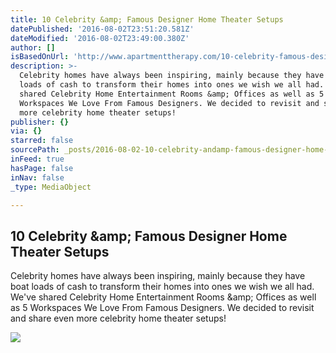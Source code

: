 ```yaml
---
title: 10 Celebrity &amp; Famous Designer Home Theater Setups
datePublished: '2016-08-02T23:51:20.581Z'
dateModified: '2016-08-02T23:49:00.380Z'
author: []
isBasedOnUrl: 'http://www.apartmenttherapy.com/10-celebrity-famous-designer-h-131921'
description: >-
  Celebrity homes have always been inspiring, mainly because they have boat
  loads of cash to transform their homes into ones we wish we all had. We've
  shared Celebrity Home Entertainment Rooms &amp; Offices as well as 5
  Workspaces We Love From Famous Designers. We decided to revisit and share even
  more celebrity home theater setups!
publisher: {}
via: {}
starred: false
sourcePath: _posts/2016-08-02-10-celebrity-andamp-famous-designer-home-theater-setups.md
inFeed: true
hasPage: false
inNav: false
_type: MediaObject

---
```

<article style=""><h1>10 Celebrity &amp;amp; Famous Designer Home Theater Setups</h1><p>Celebrity homes have always been inspiring, mainly because they have boat loads of cash to transform their homes into ones we wish we all had. We've shared Celebrity Home Entertainment Rooms &amp;amp; Offices as well as 5 Workspaces We Love From Famous Designers. We decided to revisit and share even more celebrity home theater setups!</p><img src="http://atmedia.imgix.net/72d3a1ea6cd1996d686284187823e08c18543feb?w=1500&amp;fit=max" /></article>